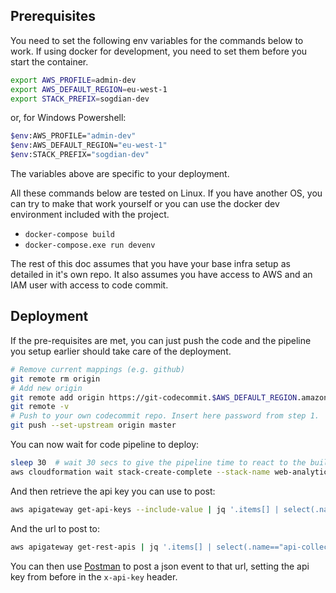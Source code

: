 ## Prerequisites

You need to set the following env variables for the commands below to work. If using docker for development, you need to set them before you start the container.

```bash
export AWS_PROFILE=admin-dev
export AWS_DEFAULT_REGION=eu-west-1
export STACK_PREFIX=sogdian-dev
```

or, for Windows Powershell:

```bash
$env:AWS_PROFILE="admin-dev"
$env:AWS_DEFAULT_REGION="eu-west-1"
$env:STACK_PREFIX="sogdian-dev"
```

The variables above are specific to your deployment.


All these commands below are tested on Linux. If you have another OS, you can try to make that work yourself or you can use the docker dev environment included with the project.
  - `docker-compose build`
  - `docker-compose.exe run devenv`


The rest of this doc assumes that you have your base infra setup as detailed in it's own repo. It also assumes you have access to AWS and an IAM user with access to code commit.

## Deployment

If the pre-requisites are met, you can just push the code and the pipeline you setup earlier should take care of the deployment.

```bash
# Remove current mappings (e.g. github)
git remote rm origin
# Add new origin
git remote add origin https://git-codecommit.$AWS_DEFAULT_REGION.amazonaws.com/v1/repos/$STACK_PREFIX-web-analytics
git remote -v
# Push to your own codecommit repo. Insert here password from step 1.
git push --set-upstream origin master
```

You can now wait for code pipeline to deploy:
```bash
sleep 30  # wait 30 secs to give the pipeline time to react to the build
aws cloudformation wait stack-create-complete --stack-name web-analytics
```

And then retrieve the api key you can use to post:
```bash
aws apigateway get-api-keys --include-value | jq '.items[] | select(.name=="dev_collect_web_events") | .value' -r
```

And the url to post to:
```bash
aws apigateway get-rest-apis | jq '.items[] | select(.name=="api-collect-web-events") | .id' -r | xargs -L1 -I{} echo "https://{}.execute-api.eu-west-1.amazonaws.com/dev/log"
```

You can then use [Postman](https://www.getpostman.com/) to post a json event to that url, setting the api key from before in the `x-api-key` header.

